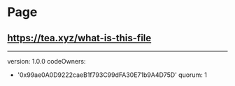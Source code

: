 # Page

## https://tea.xyz/what-is-this-file

***

version: 1.0.0 codeOwners:

* '0x99ae0A0D9222caeB1f793C99dFA30E71b9A4D75D' quorum: 1

